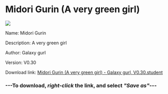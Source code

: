 # Midori Gurin (A very green girl)

<img src = "https://raw.githubusercontent.com/Arbiter1223/Daigaku-Gurashi-Custom-Students/master/Students/Files/Midori%20Gurin%20(A%20very%20green%20girl).png">

Name: Midori Gurin

Description: A very green girl

Author: Galaxy gurl

Version: V0.30

Download link: <a href="https://raw.githubusercontent.com/Arbiter1223/Daigaku-Gurashi-Custom-Students/master/Students/Files/Midori%20Gurin%20(A%20very%20green%20girl)%20-%20Galaxy%20gurl%2C%20V0.30.student">Midori Gurin (A very green girl) - Galaxy gurl, V0.30.student</a>

### ---**To download, _right-click_ the link, and select _"Save as"_**---
